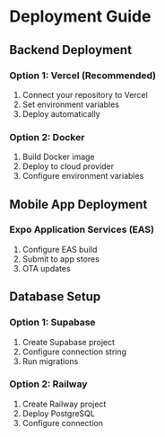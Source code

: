 # Deployment Guide

## Backend Deployment

### Option 1: Vercel (Recommended)
1. Connect your repository to Vercel
2. Set environment variables
3. Deploy automatically

### Option 2: Docker
1. Build Docker image
2. Deploy to cloud provider
3. Configure environment variables

## Mobile App Deployment

### Expo Application Services (EAS)
1. Configure EAS build
2. Submit to app stores
3. OTA updates

## Database Setup

### Option 1: Supabase
1. Create Supabase project
2. Configure connection string
3. Run migrations

### Option 2: Railway
1. Create Railway project
2. Deploy PostgreSQL
3. Configure connection
